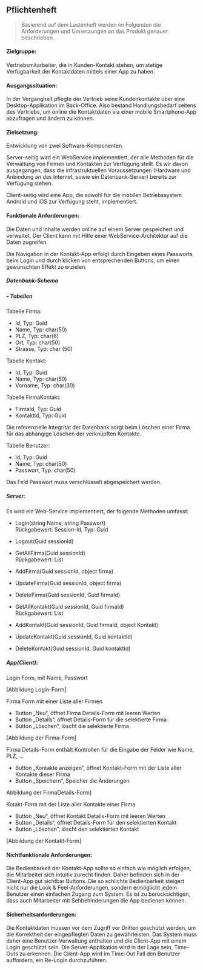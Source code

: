 
## Pflichtenheft

> Basierend auf dem Lastenheft werden im Folgenden die Anforderungen und Umsetzungen an das Produkt genauer beschrieben.

#### Zielgruppe: <br> 
Vertriebsmitarbeiter, die in Kunden-Kontakt stehen, um stetige Verfügbarkeit der Kontaktdaten mittels einer App zu haben.

#### Ausgangssituation: <br>
In der Vergangheit pflegte der Vertrieb seine Kundenkontakte über eine Desktop-Applikation im Back-Office. Also bestand Handlungsbedarf seitens des Vertriebs, um online die Kontaktdaten via einer mobile Smartphone-App abzufragen und ändern zu können.

#### Zielsetzung: <br>
Entwicklung von zwei Software-Komponenten.

Server-seitig wird ein WebService implementiert, der alle Methoden für die Verwaltung von Firmen und Kontakten zur Verfügung stellt. Es wir davon ausgegangen, dass die infrastruktuellen Voraussetzungen (Hardware und Anbindung an das Internet, sowie ein Datenbank-Server) bereits zur Verfügung stehen.

Client-seitig wird eine App, die sowohl für die mobilen Betriebssystem Android und iOS zur Verfügung steht, implementiert.

#### Funktionale Anforderungen: <br>
Die Daten und Inhalte werden online auf einem Server gespeichert und verwaltet. Der Client kann mit Hilfe einer WebService-Architektur auf die Daten zugreifen.

Die Navigation in der Kontakt-App erfolgt durch Eingeben eines Passworts beim Login und durch klicken von entsprechenden Buttons, um einen gewünschten Effekt zu erzielen.

##### Datenbank-Schema

##### - Tabellen

  Tabelle Firma:
  - Id, Typ: Guid
  - Name, Typ: char(50)
  - PLZ, Typ: char(6)
  - Ort, Typ: char(50)
  - Strasse, Typ: char (50)
  
  Tabelle Kontakt:
  - Id, Typ: Guid
  - Name, Typ: char(50)
  - Vorname, Typ: char(30)

  Tabelle FirmaKontakt:
  - FirmaId, Typ: Guid
  - KontaktId, Typ: Guid

Die referenzielle Integrität der Datenbank sorgt beim Löschen einer Firma für das abhängige Löschen der verknüpften Kontakte.

  Tabelle Benutzer:
  - Id, Typ: Guid
  - Name, Typ: char(50)
  - Passwort, Typ: char(50)

Das Feld Passwort muss verschlüsselt abgespeichert werden.


##### Server:

Es wird ein Web-Service implementiert, der folgende Methoden umfasst:

- Login(string Name, string Passwort)
<br> Rückgabewert: Session-Id, Typ: Guid

- Logout(Guid sessionId)

- GetAllFirma(Guid sessionId)
<br> Rückgabewert: List<FirmaObject>

- AddFirma(Guid sessionId, object firma)

- UpdateFirma(Guid sessionId, object firma)

- DeleteFirma(Guid sessionId, Guid firmaId)

- GetAllKontakt(Guid sessionId, Guid firmaId)
<br> Rückgabewert: List<KontaktObject>

- AddKontakt(Guid sessionId, Guid firmaId, object Kontakt)

- UpdateKontakt(Guid sessionId, Guid kontaktId)

- DeleteKontakt(Guid sessionId, Guid kontaktId)


##### App(Client):

Login Form, mit Name, Passwort

[Abbildung Login-Form]
<br>

Firma Form mit einer Liste aller Firmen
- Button „Neu“, öffnet Firma Details-Form mit leeren Werten
- Button „Details“, öffnet Details-Form für die selektierte Firma
- Button „Löschen“, löscht die selektierte Firma

[Abbildung der Firma-Form]
<br>

Firma Details-Form enthält Kontrollen für die Eingabe der Felder wie Name, PLZ, …
- Button „Kontakte anzeigen“, öffnet Kontakt-Form mit der Liste aller Kontakte dieser Firma
- Button „Speichern“, Speicher die Änderungen

Abbildung der FirmaDetails-Form]
<br>

Kotakt-Form mit der Liste aller Kontakte einer Firma 
- Button „Neu“, öffnet Kontakt Details-Form mit leeren Werten
- Button „Details“, öffnet Details-Form für den selektierten Kontakt
- Button „Löschen“, löscht den selektierten Kontakt

[Abbildung der Kontakt-Form]
<br>

#### Nichtfunktionale Anforderungen: <br>
Die Bedienbarkeit der Kontakt-App sollte so einfach wie möglich erfolgen, die Mitarbeiter sich intuitiv zurecht finden. Daher befinden sich in der Client-App gut sichtbar Buttons. Die so schlichte Bedienbarkeit steigert nicht nur die Look & Feel-Anforderungen, sondern ermöglicht jedem Benutzer einen einfachen Zugang zum System. Es ist zu berücksichtigen, dass auch Mitarbeiter mit Sehbehinderungen die App bedienen können.

#### Sicherheitsanforderungen: <br>
Die Kontaktdaten müssen vor dem Zugriff vor Dritten geschützt werden, um die Korrektheit der eingepflegten Daten zu gewährleisten. Das System muss daher eine Benutzer-Verwaltung enthalten und die Client-App mit einem Login geschützt sein.
Die Server-Applikation wird in der Lage sein, Time-Outs zu erkennen. Die Client-App wird im Time-Out Fall den Benutzer auffordern, ein Re-Login durchzuführen.
